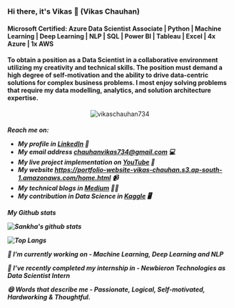 ### Hi there, it's Vikas 👋 (Vikas Chauhan)

<h4>Microsoft Certified: Azure Data Scientist Associate | Python | Machine Learning | Deep Learning | NLP | SQL | Power BI | Tableau | Excel | 4x Azure | 1x AWS</h4>
<h4>To obtain a position as a Data Scientist in a collaborative environment utilizing my creativity and technical skills. The position must demand a high degree of self-motivation and the ability to drive data-centric solutions for complex business problems. I most enjoy solving problems that require my data modelling, analytics, and solution architecture expertise.</h4>

<p align="center"> 
  <img src="https://komarev.com/ghpvc/?username=vikaschauhan734&label=Profile%20views&color=630627&style=for-the-badge" alt="vikaschauhan734" /> </p>

<h5>Reach me on:
  
- My profile in <a href="https://www.linkedin.com/in/sankha-subhra-mondal-540133168/">LinkedIn</a> 💼 
- My email address chauhanvikas734@gmail.com 💻 
- My live project implementation on <a href="https://www.youtube.com/channel/UCKPRBbMGLJJfJ0KxRxMP6xQ">YouTube</a> 🎥
- My website <a href="https://portfolio-website-vikas-chauhan.s3.ap-south-1.amazonaws.com/home.html">https://portfolio-website-vikas-chauhan.s3.ap-south-1.amazonaws.com/home.html</a> 📹
- My technical blogs in <a href="https://medium.com/@chauhanvikas734">Medium</a> ✍🏾
- My contribution in Data Science in <a href="https://www.kaggle.com/vikaschauhan734">Kaggle</a> 🖥


*My Github stats*

![Sankha's github stats](https://github-readme-stats.vercel.app/api?username=vikaschauhan734&show_icons=true&theme=radical)


![Top Langs](https://github-readme-stats.vercel.app/api/top-langs/?username=vikaschauhan734&layout=compact&show_icons=true&theme=radical)


🔭 I’m currently working on - *Machine Learning, Deep Learning and NLP*

👯 I’ve recently completed my internship in - *Newbieron Technologies as Data Scientist Intern*

😄 Words that describe me - *Passionate, Logical, Self-motivated, Hardworking & Thoughtful.*

